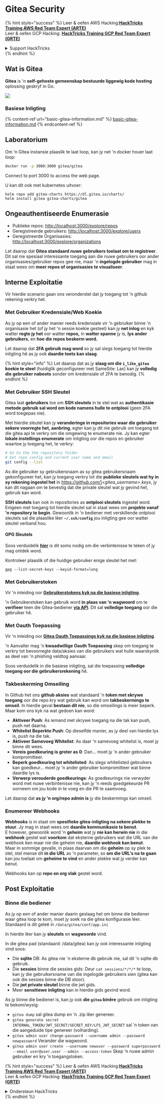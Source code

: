 # Gitea Security

{% hint style="success" %}
Leer & oefen AWS Hacking:<img src="../../.gitbook/assets/image (1).png" alt="" data-size="line">[**HackTricks Training AWS Red Team Expert (ARTE)**](https://training.hacktricks.xyz/courses/arte)<img src="../../.gitbook/assets/image (1).png" alt="" data-size="line">\
Leer & oefen GCP Hacking: <img src="../../.gitbook/assets/image (2).png" alt="" data-size="line">[**HackTricks Training GCP Red Team Expert (GRTE)**<img src="../../.gitbook/assets/image (2).png" alt="" data-size="line">](https://training.hacktricks.xyz/courses/grte)

<details>

<summary>Support HackTricks</summary>

* Kyk na die [**subskripsie planne**](https://github.com/sponsors/carlospolop)!
* **Sluit aan by die** 💬 [**Discord groep**](https://discord.gg/hRep4RUj7f) of die [**telegram groep**](https://t.me/peass) of **volg** ons op **Twitter** 🐦 [**@hacktricks\_live**](https://twitter.com/hacktricks\_live)**.**
* **Deel hacking truuks deur PR's in te dien na die** [**HackTricks**](https://github.com/carlospolop/hacktricks) en [**HackTricks Cloud**](https://github.com/carlospolop/hacktricks-cloud) github repos.

</details>
{% endhint %}

## Wat is Gitea

**Gitea** is 'n **self-gehoste gemeenskap bestuurde liggewig kode hosting** oplossing geskryf in Go.

![](<../../.gitbook/assets/image (160).png>)

### Basiese Inligting

{% content-ref url="basic-gitea-information.md" %}
[basic-gitea-information.md](basic-gitea-information.md)
{% endcontent-ref %}

## Laboratorium

Om 'n Gitea instansie plaaslik te laat loop, kan jy net 'n docker houer laat loop:
```bash
docker run -p 3000:3000 gitea/gitea
```
Connect to port 3000 to access the web page.

U kan dit ook met kubernetes uitvoer:
```
helm repo add gitea-charts https://dl.gitea.io/charts/
helm install gitea gitea-charts/gitea
```
## Ongeauthentiseerde Enumerasie

* Publieke repos: [http://localhost:3000/explore/repos](http://localhost:3000/explore/repos)
* Geregistreerde gebruikers: [http://localhost:3000/explore/users](http://localhost:3000/explore/users)
* Geregistreerde Organisasies: [http://localhost:3000/explore/organizations](http://localhost:3000/explore/organizations)

Let daarop dat **Gitea standaard nuwe gebruikers toelaat om te registreer**. Dit sal nie spesiaal interessante toegang aan die nuwe gebruikers oor ander organisasies/gebruiker repos gee nie, maar 'n **ingelogde gebruiker** mag in staat wees om **meer repos of organisasies te visualiseer**.

## Interne Exploitatie

Vir hierdie scenario gaan ons veronderstel dat jy toegang tot 'n github rekening verkry het.

### Met Gebruiker Kredensiale/Web Koekie

As jy op een of ander manier reeds kredensiale vir 'n gebruiker binne 'n organisasie het (of jy het 'n sessie koekie gesteel) kan jy **net inlog** en kyk watter **regte jy het** oor watter **repos,** in **watter spanne** jy is, **lys ander gebruikers**, en **hoe die repos beskerm word.**

Let daarop dat **2FA gebruik mag word** so jy sal slegs toegang tot hierdie inligting hê as jy ook **daardie toets kan slaag**.

{% hint style="info" %}
Let daarop dat as jy **slaag om die `i_like_gitea` koekie te steel** (huidiglik geconfigureer met SameSite: Lax) kan jy **volledig die gebruiker naboots** sonder om kredensiale of 2FA te benodig.
{% endhint %}

### Met Gebruiker SSH Sleutel

Gitea laat **gebruikers** toe om **SSH sleutels** in te stel wat as **authentikasie metode gebruik sal word om kode namens hulle te ontplooi** (geen 2FA word toegepas nie).

Met hierdie sleutel kan jy **veranderinge in repositories waar die gebruiker sekere voorregte het, aanbring**, egter kan jy dit nie gebruik om toegang tot die gitea api te verkry om die omgewing te enumerate nie. Jy kan egter **lokale instellings enumerate** om inligting oor die repos en gebruiker waartoe jy toegang het, te verkry:
```bash
# Go to the the repository folder
# Get repo config and current user name and email
git config --list
```
As die gebruiker sy gebruikersnaam as sy gitea gebruikersnaam gekonfigureer het, kan jy toegang verkry tot die **publieke sleutels wat hy in sy rekening ingestel het** in _https://github.com/\<gitea\_username>.keys_, jy kan dit nagaan om te bevestig dat die private sleutel wat jy gevind het, gebruik kan word.

**SSH sleutels** kan ook in repositories as **ontplooi sleutels** ingestel word. Enigeen met toegang tot hierdie sleutel sal in staat wees om **projekte vanaf 'n repository te begin**. Gewoonlik in 'n bediener met verskillende ontplooi sleutels sal die plaaslike lêer **`~/.ssh/config`** jou inligting gee oor watter sleutel verband hou.

#### GPG Sleutels

Soos verduidelik [**hier**](https://github.com/carlospolop/hacktricks-cloud/blob/master/pentesting-ci-cd/gitea-security/broken-reference/README.md) is dit soms nodig om die verbintenisse te teken of jy mag ontdek word.

Kontroleer plaaslik of die huidige gebruiker enige sleutel het met:
```shell
gpg --list-secret-keys --keyid-format=long
```
### Met Gebruikerstoken

Vir 'n inleiding oor [**Gebruikerstokens kyk na die basiese inligting**](basic-gitea-information.md#personal-access-tokens).

'n Gebruikerstoken kan gebruik word **in plaas van 'n wagwoord** om te **verifieer** teen die Gitea-bediener [**via API**](https://try.gitea.io/api/swagger#/). Dit sal **volledige toegang** oor die gebruiker hê.

### Met Oauth Toepassing

Vir 'n inleiding oor [**Gitea Oauth Toepassings kyk na die basiese inligting**](./#with-oauth-application).

'n Aanvaller mag 'n **kwaadwillige Oauth Toepassing** skep om toegang te verkry tot bevoorregte data/aksies van die gebruikers wat hulle waarskynlik as deel van 'n phishing veldtog aanvaar.

Soos verduidelik in die basiese inligting, sal die toepassing **volledige toegang oor die gebruikersrekening** hê.

### Takbeskerming Omseiling

In Github het ons **github aksies** wat standaard 'n **token met skrywe toegang** oor die repo kry wat gebruik kan word om **takbeskermings te omseil**. In hierdie geval **bestaan dit nie**, so die omseilings is meer beperk. Maar kom ons kyk na wat gedoen kan word:

* **Aktiveer Push**: As iemand met skrywe toegang na die tak kan push, push net daarna.
* **Whitelist Beperkte Push**: Op dieselfde manier, as jy deel van hierdie lys is, push na die tak.
* **Aktiveer Samevoeg Whitelist**: As daar 'n samevoeg whitelist is, moet jy binne dit wees.
* **Vereis goedkeuring is groter as 0**: Dan... moet jy 'n ander gebruiker kompromitteer.
* **Beperk goedkeuring tot whitelisted**: As slegs whitelisted gebruikers kan goedkeur... moet jy 'n ander gebruiker kompromitteer wat binne daardie lys is.
* **Verwerp verouderde goedkeurings**: As goedkeurings nie verwyder word met nuwe verbintenisse nie, kan jy 'n reeds goedgekeurde PR oorneem om jou kode in te voeg en die PR te saamvoeg.

Let daarop dat **as jy 'n org/repo admin is** jy die beskermings kan omseil.

### Enumereer Webhooks

**Webhooks** is in staat om **spesifieke gitea-inligting na sekere plekke te stuur**. Jy mag in staat wees om **daardie kommunikasie te benut**.\
E however, gewoonlik word 'n **geheim** wat jy **nie kan herwin nie** in die **webhook** gestel wat **voorkom** dat eksterne gebruikers wat die URL van die webhook ken maar nie die geheim nie, **daardie webhook kan benut**.\
Maar in sommige gevalle, in plaas daarvan om die **geheim** op sy plek te stel, stel mense dit **in die URL** as 'n parameter, so **om die URL's na te gaan** kan jou toelaat om **geheime te vind** en ander plekke wat jy verder kan benut.

Webhooks kan op **repo en org vlak** gestel word.

## Post Exploitatie

### Binne die bediener

As jy op een of ander manier daarin geslaag het om binne die bediener waar gitea loop te kom, moet jy soek na die gitea konfigurasie lêer. Standaard is dit geleë in `/data/gitea/conf/app.ini`

In hierdie lêer kan jy **sleutels** en **wagwoorde** vind.

In die gitea pad (standaard: /data/gitea) kan jy ook interessante inligting vind soos:

* Die **sqlite** DB: As gitea nie 'n eksterne db gebruik nie, sal dit 'n sqlite db gebruik.
* Die **sessies** binne die sessies gids: Deur `cat sessions/*/*/*` te loop, kan jy die gebruikersname van die ingelogde gebruikers sien (gitea kan ook die sessies binne die DB stoor).
* Die **jwt private sleutel** binne die jwt gids.
* Meer **sensitiewe inligting** kan in hierdie gids gevind word.

As jy binne die bediener is, kan jy ook **die `gitea` binêre** gebruik om inligting te bekom/wysig:

* `gitea dump` sal gitea dump en 'n .zip lêer genereer.
* `gitea generate secret INTERNAL_TOKEN/JWT_SECRET/SECRET_KEY/LFS_JWT_SECRET` sal 'n token van die aangeduide tipe genereer (volharding).
* `gitea admin user change-password --username admin --password newpassword` Verander die wagwoord.
* `gitea admin user create --username newuser --password superpassword --email user@user.user --admin --access-token` Skep 'n nuwe admin gebruiker en kry 'n toegangstoken.

{% hint style="success" %}
Leer & oefen AWS Hacking:<img src="../../.gitbook/assets/image (1).png" alt="" data-size="line">[**HackTricks Training AWS Red Team Expert (ARTE)**](https://training.hacktricks.xyz/courses/arte)<img src="../../.gitbook/assets/image (1).png" alt="" data-size="line">\
Leer & oefen GCP Hacking: <img src="../../.gitbook/assets/image (2).png" alt="" data-size="line">[**HackTricks Training GCP Red Team Expert (GRTE)**<img src="../../.gitbook/assets/image (2).png" alt="" data-size="line">](https://training.hacktricks.xyz/courses/grte)

<details>

<summary>Ondersteun HackTricks</summary>

* Kyk na die [**subskripsie planne**](https://github.com/sponsors/carlospolop)!
* **Sluit aan by die** 💬 [**Discord groep**](https://discord.gg/hRep4RUj7f) of die [**telegram groep**](https://t.me/peass) of **volg** ons op **Twitter** 🐦 [**@hacktricks\_live**](https://twitter.com/hacktricks\_live)**.**
* **Deel hacking truuks deur PR's in te dien na die** [**HackTricks**](https://github.com/carlospolop/hacktricks) en [**HackTricks Cloud**](https://github.com/carlospolop/hacktricks-cloud) github repos.

</details>
{% endhint %}
